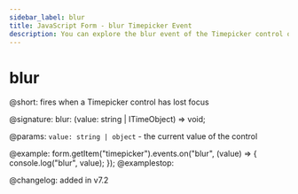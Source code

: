 ```yaml
---
sidebar_label: blur
title: JavaScript Form - blur Timepicker Event 
description: You can explore the blur event of the Timepicker control of Form in the documentation of the DHTMLX JavaScript UI library. Browse developer guides and API reference, try out code examples and live demos, and download a free 30-day evaluation version of DHTMLX Suite 7.
---
```


# blur

@short: fires when a Timepicker control has lost focus

@signature: blur: (value: string | ITimeObject) => void;

@params:
`value: string | object` - the current value of the control

@example:
form.getItem("timepicker").events.on("blur", (value) => {
    console.log("blur", value);
});
@examplestop:

@changelog: added in v7.2
